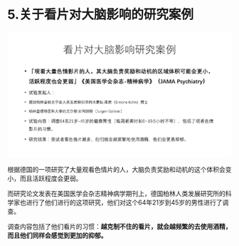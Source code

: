 #  5.关于看片对大脑影响的研究案例



![v2-d8c53c9b774d95d04c55b413ce4c688f_r](5.关于「看片」对「大脑」影响的研究案例.assets/v2-d8c53c9b774d95d04c55b413ce4c688f_r.jpg)

根据德国的一项研究了大量观看色情片的人，大脑负责奖励和动机的这个体积会变小，而且活跃程度会更弱。

而研究论文发表在美国医学会杂志精神病学期刊上，德国柏林人类发展研究所的科学家也进行了他们进行的这项研究，他们对这个64年21岁到45岁的男性进行了调查。

调查内容包括了他们看片的习惯：**越克制不住的看片，就会越频繁的去使用酒精，而且他们同样会感觉到更加的抑郁。**

